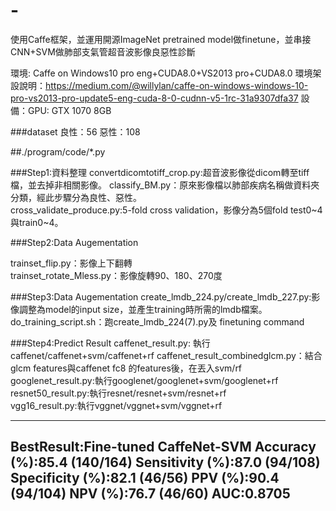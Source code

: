 # -

使用Caffe框架，並運用開源ImageNet pretrained model做finetune，並串接CNN+SVM做肺部支氣管超音波影像良惡性診斷

環境: Caffe on Windows10 pro eng+CUDA8.0+VS2013 pro+CUDA8.0
環境架設說明：https://medium.com/@willylan/caffe-on-windows-windows-10-pro-vs2013-pro-update5-eng-cuda-8-0-cudnn-v5-1rc-31a9307dfa37
設備：GPU: GTX 1070 8GB

###dataset
良性：56
惡性：108

##./program/code/*.py

###Step1:資料整理
convertdicomtotiff_crop.py:超音波影像從dicom轉至tiff檔，並去掉非相關影像。
classify_BM.py：原來影像檔以肺部疾病名稱做資料夾分類，經此步驟分為良性、惡性。	
cross_validate_produce.py:5-fold cross validation，影像分為5個fold test0~4與train0~4。


###Step2:Data Augementation

trainset_flip.py：影像上下翻轉 	
trainset_rotate_Mless.py：影像旋轉90、180、270度	


###Step3:Data Augementation
create_lmdb_224.py/create_lmdb_227.py:影像調整為model的input size，並產生training時所需的lmdb檔案。
do_training_script.sh：跑create_lmdb_224(7).py及 finetuning command


###Step4:Predict Result
caffenet_result.py: 執行caffenet/caffenet+svm/caffenet+rf 
caffenet_result_combinedglcm.py：結合glcm features與caffenet fc8 的features後，在丟入svm/rf 	
googlenet_result.py:執行googlenet/googlenet+svm/googlenet+rf 	
resnet50_result.py:執行resnet/resnet+svm/resnet+rf	
vgg16_result.py:執行vggnet/vggnet+svm/vggnet+rf		



---
BestResult:Fine-tuned CaffeNet-SVM
Accuracy (%):85.4 (140/164)
Sensitivity (%):87.0 (94/108)
Specificity (%):82.1 (46/56)
PPV (%):90.4 (94/104)
NPV (%):76.7 (46/60)
AUC:0.8705
---

